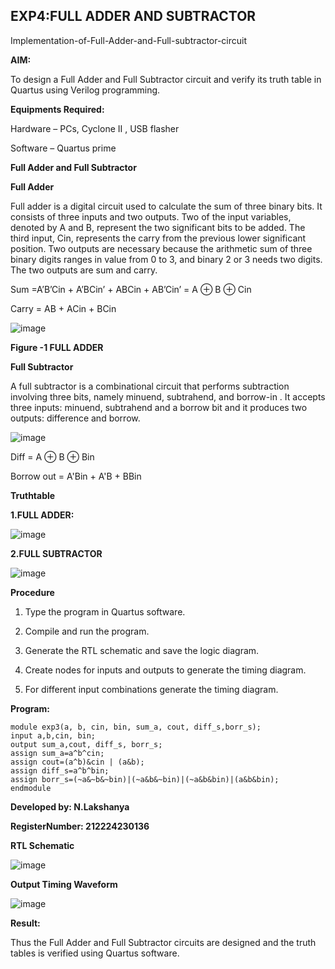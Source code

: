 ## EXP4:FULL ADDER AND SUBTRACTOR

Implementation-of-Full-Adder-and-Full-subtractor-circuit

**AIM:**

To design a Full Adder and Full Subtractor circuit and verify its truth table in Quartus using Verilog programming.

**Equipments Required:**

Hardware – PCs, Cyclone II , USB flasher

Software – Quartus prime

**Full Adder and Full Subtractor**

**Full Adder**

Full adder is a digital circuit used to calculate the sum of three binary bits. It consists of three inputs and two outputs. Two of the input variables, denoted by A and B, represent the two significant bits to be added. The third input, Cin, represents the carry from the previous lower significant position. Two outputs are necessary because the arithmetic sum of three binary digits ranges in value from 0 to 3, and binary 2 or 3 needs two digits. The two outputs are sum and carry.

Sum =A’B’Cin + A’BCin’ + ABCin + AB’Cin’ = A ⊕ B ⊕ Cin 

Carry = AB + ACin + BCin

![image](https://github.com/naavaneetha/FULL_ADDER_SUBTRACTOR/assets/154305477/0f30ba51-5ffb-4198-845f-18e054f675e7)

**Figure -1 FULL ADDER**

**Full Subtractor**

A full subtractor is a combinational circuit that performs subtraction involving three bits, namely minuend, subtrahend, and borrow-in . It accepts three inputs: minuend, subtrahend and a borrow bit and it produces two outputs: difference and borrow.

![image](https://github.com/naavaneetha/FULL_ADDER_SUBTRACTOR/assets/154305477/02b24f51-ab51-4304-9ad6-7b81ffc1ead5)

Diff = A ⊕ B ⊕ Bin 

Borrow out = A'Bin + A'B + BBin

**Truthtable**

**1.FULL ADDER:**

![image](https://github.com/user-attachments/assets/b881daa8-b36c-431f-9470-90a6f5d21054)

**2.FULL SUBTRACTOR**

![image](https://github.com/user-attachments/assets/96bb78c2-4c2e-4e49-a120-a4685bdd04ce)

**Procedure**

1. Type the program in Quartus software.

2. Compile and run the program.

3. Generate the RTL schematic and save the logic diagram.

4. Create nodes for inputs and outputs to generate the timing diagram.

5. For different input combinations generate the timing diagram.

**Program:**
```
module exp3(a, b, cin, bin, sum_a, cout, diff_s,borr_s);
input a,b,cin, bin;
output sum_a,cout, diff_s, borr_s;
assign sum_a=a^b^cin;
assign cout=(a^b)&cin | (a&b);
assign diff_s=a^b^bin;
assign borr_s=(~a&~b&~bin)|(~a&b&~bin)|(~a&b&bin)|(a&b&bin);
endmodule
```
**Developed by: N.Lakshanya**

**RegisterNumber: 212224230136**


**RTL Schematic**

![image](https://github.com/user-attachments/assets/dc9077ad-6be6-4b7b-83cf-5f99dbd89758)


**Output Timing Waveform**

![image](https://github.com/user-attachments/assets/706a9a09-e0ef-4f82-ac77-2a853a2768d6)


**Result:**

Thus the Full Adder and Full Subtractor circuits are designed and the truth tables is verified using Quartus software.



